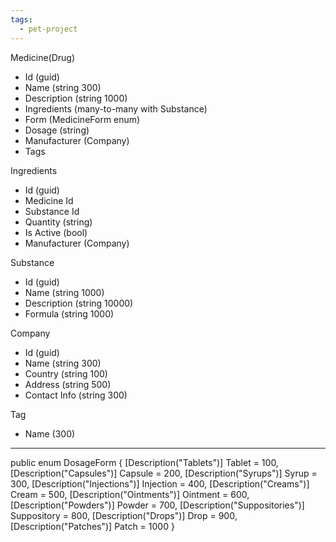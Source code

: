```yaml
---
tags:
  - pet-project
---
```

Medicine(Drug)
- Id (guid)
- Name (string 300)
- Description (string 1000)
- Ingredients (many-to-many with Substance)
- Form (MedicineForm enum)
- Dosage (string)
- Manufacturer (Company)
- Tags

Ingredients
- Id (guid)
- Medicine Id
- Substance Id
- Quantity (string)
- Is Active (bool)
- Manufacturer (Company)

Substance
- Id (guid)
- Name (string 1000)
- Description (string 10000)
- Formula (string 1000) 

Company
- Id (guid)
- Name (string 300)
- Country (string 100)
- Address (string 500)
- Contact Info (string 300)

Tag
- Name (300)

---
public enum DosageForm { [Description("Tablets")] Tablet = 100, [Description("Capsules")] Capsule = 200, [Description("Syrups")] Syrup = 300, [Description("Injections")] Injection = 400, [Description("Creams")] Cream = 500, [Description("Ointments")] Ointment = 600, [Description("Powders")] Powder = 700, [Description("Suppositories")] Suppository = 800, [Description("Drops")] Drop = 900, [Description("Patches")] Patch = 1000 }